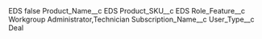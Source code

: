 <?xml version="1.0" encoding="UTF-8"?>
<CustomMetadata xmlns="http://soap.sforce.com/2006/04/metadata" xmlns:xsi="http://www.w3.org/2001/XMLSchema-instance" xmlns:xsd="http://www.w3.org/2001/XMLSchema">
    <label>EDS</label>
    <protected>false</protected>
    <values>
        <field>Product_Name__c</field>
        <value xsi:type="xsd:string">EDS</value>
    </values>
    <values>
        <field>Product_SKU__c</field>
        <value xsi:type="xsd:string">EDS</value>
    </values>
    <values>
        <field>Role_Feature__c</field>
        <value xsi:type="xsd:string">Workgroup Administrator,Technician</value>
    </values>
    <values>
        <field>Subscription_Name__c</field>
        <value xsi:nil="true"/>
    </values>
    <values>
        <field>User_Type__c</field>
        <value xsi:type="xsd:string">Deal</value>
    </values>
</CustomMetadata>
